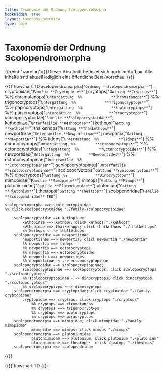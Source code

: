 ```yaml
---
title: Taxonomie der Ordnung Scolopendromorpha
bookHidden: true
layout: taxonomy_overview
type: page
---
```


# Taxonomie der Ordnung Scolopendromorpha

{{<hint "warning">}}
Dieser Abschnitt befindet sich noch im Aufbau. Alle Inhalte sind aktuell lediglich eine öffentliche Beta-Vorschau.
{{</hint>}}

{{<mermaid>}}
flowchart TD
    scolopendromorpha["`Ordnung
                        **Scolopendromorpha**`"]
    cryptopidae["`Familie
                **Cryptopidae**`"]
        cryptops["`Gattung
                **Cryptops**`"]
            %% chromatanops["`Untergattung 
            %%             **Chromatanops**`"]
            %% trigonocryptops["`Untergattung 
            %%             **Trigonocryptops**`"]
            %% paplocryptops["`Untergattung 
            %%             **Haplocryptops**`"]
            %% paracryptops["`Untergattung 
            %%             **Paracryptops**`"]
    scolopocryptoidae["`Familie
                        **Scolopocryptoidae**`"]
        kethopinae["`Unterfamilie
                    **Kethopinae**`"]
            kethops["`Gattung
                    **Kethops**`"]
            thalkethops["`Gattung
                    **Thalkethops**`"]
        newportiinae["`Unterfamilie
                    **Newportiinae**`"]
            newportia["`Gattung
                     **Newportia**`"]
                %% tidops["`Untergattung 
                %%         **Tidops**`"]
                %% ectonocryptops["`Untergattung 
                %%         **Ectonocryptops**`"]
                %% ectonocryptoides["`Untergattung 
                %%         **Ectonocryptoides**`"]
                %% newportides["`Untergattung 
                %%         **Newportides**`"]
        %% ectonocryptopinae["`Unterfamilie 
        %%                 **Ectonocryptopinae**`"]
        scolopocryptopinae["`Unterfamilie 
                            **Scolopocryptopinae**`"]
            scolopocryptops["`Gattung
                            **Scolopocryptops**`"]
            %% dinocryptops["`Gattung
            %%             **Dinocryptops**`"]
    mimopidae["`Familie
                **Mimopidae**`"]
        mimops["`Gattung
                **Mimops**`"]
    plutoniumidae["`Familie
                **Plutoniumidae**`"]
        plutonium["`Gattung
                **Plutonium**`"]
        theatops["`Gattung
                **Theatops**`"]
    scolopendridae["`Familie
                **Scolopendridae**
                TBD`"]


    scolopendromorpha ==> scolopocryptoidae
    %% click scolopocryptoidae "./family-scolopocryptoidae"
    
        scolopocryptoidae ==> kethopinae
            kethopinae ==> kethops; click kethops "./kethops"
            kethopinae ==> thalkethops; click thalkethops "./thalkethops"
            %% kethops <-.-> thalkethops
        scolopocryptoidae ==> newportiinae
            newportiinae ==> newportia; click newportia "./newportia"
            %% newportia ==> tidops
            %% newportia ==> ectonocryptops
            %% newportia ==> ectonocryptoides
            %% newportia ==> newportides
            %% newportiinae <-.-> ectonocryptopinae
        scolopocryptoidae ==> scolopocryptopinae; 
            scolopocryptopinae ==> scolopocryptops; click scolopocryptops "./scolopocryptops"
            %% scolopocryptopinae -.-> dinocryptops; click dinocryptops "./scolopocryptops"
            %% scolopocryptops <==> dinocryptops
        scolopendromorpha ==> cryptopidae; click cryptopidae "./family-cryptopidae"
            cryptopidae ==> cryptops; click cryptops "./cryptops"
                %% cryptops ==> chromatanops
                %% cryptops ==> trigonocryptops
                %% cryptops ==> paplocryptops
                %% cryptops ==> paracryptops
        scolopendromorpha ==> mimopidae; click mimopidae "./family-mimopidae"
                mimopidae ==> mimops; click mimops "./mimops"
        scolopendromorpha ==> plutoniumidae
                plutoniumidae ==> plutonium; click plutonium "./plutonium"
                plutoniumidae ==> theatops;  click theatops "./theatops"
        scolopendromorpha ==> scolopendridae

{{</mermaid>}}


{{<mermaid>}}
        flowchart TD
{{</mermaid>}}





